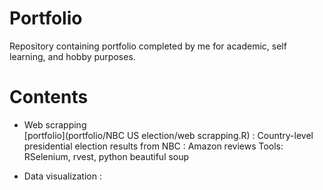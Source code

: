 # Portfolio
Repository containing portfolio completed by me for academic, self learning, and hobby purposes. 
# Contents
- Web scrapping \
[portfolio](portfolio/NBC US election/web scrapping.R) : Country-level presidential election results from NBC
: Amazon reviews
Tools: RSelenium, rvest, python beautiful soup

- Data visualization 
: 
